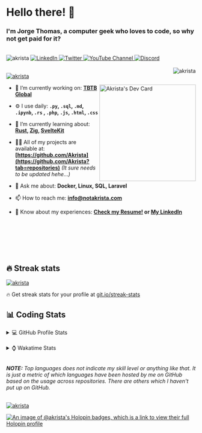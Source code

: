 # Hello there! 👋

### I'm Jorge Thomas, a computer geek who loves to code, so why not get paid for it?

</br>

<div align="left">
<img src="https://komarev.com/ghpvc/?username=akrista&label=Profile%20views&color=0e75b6&style=flat" alt="akrista" />
  <a href="https://www.linkedin.com/in/akrista/">
    <img
      src="https://img.shields.io/static/v1?logo=linkedin&style=flat&color=0072b1&label=LinkedIn&message=%E2%9B%B3"
      alt="LinkedIn"
    />
  </a>
  <a href="https://twitter.com/akristax">
    <img
      src="https://img.shields.io/badge/follow-%40akristax-1DA1F2?logo=twitter&style=flat&label=Twitter&color=0072b1&logoColor=ffffff"
      alt="Twitter"
    />
  </a>
    <a href="https://www.youtube.com/channel/UCXJa_ZGSEtalwFNbsupmjtg">
<img alt="YouTube Channel" src="https://img.shields.io/youtube/channel/subscribers/UCXJa_ZGSEtalwFNbsupmjtg?style=flat&color=0072b1&logoColor=ffffff&logo=youtube&label=Youtube">
  </a>
      <a href="https://discordapp.com/users/Akrista#1410">
<img alt="Discord" src="https://img.shields.io/discord/354241190947717120?style=flat&color=0072b1&logoColor=ffffff&logo=discord&label=Discord">
  </a>
<!--   <a href="https://www.threads.net/@notakrista"> -->
<!--     <img src="https://thread-count.vercel.app/thread-count/notakrista" alt="Akrista's Threads Account"> -->
<!-- </a> -->
  </br>
  </br>
  <a href="https://discordapp.com/users/Akrista#1410">
  <img align="right" src="https://lanyard.cnrad.dev/api/130525871277735937" alt="akrista" />
  </a>

  <p align="left">
  <a href="https://github.com/ryo-ma/github-profile-trophy">
  <img src="https://github-profile-trophy.vercel.app/?username=akrista&theme=gruvbox&no-bg=true&row=2&column=3&no-frame=true" alt="akrista" />
  </a>
  </p>

<!--   <a href="https://github.com/kittinan/spotify-github-profile" target="_blank"> -->
<!-- <img -->
<!--       width="256" -->
<!--       align="right" -->
<!--       src="https://spotify-github-profile.vercel.app/api/view?uid=21ca7hmfvx4lpeb37y7fs2vpq&cover_image=true&theme=default&show_offline=false&background_color=121212&interchange=false" -->
<!--       alt="Akrista's Spotify" -->
<!--     /> -->
<!-- </a> -->

<a href="https://app.daily.dev/akrista"><img src="https://api.daily.dev/devcards/v2/nQnOqdJn5BJngPoIsO4MP.png?type=default&r=hj6" width="256" align="right" alt="Akrista's Dev Card"/></a>

- 🔭 I’m currently working on: **[TBTB Global](https://tbtb.global/)**

- ⚙️ I use daily: **`.py`, `.sql`, `.md`, `.ipynb`, `.rs` , `.php`, `.js`, `.html`, `.css`**

- 🌱 I’m currently learning about: **[Rust](https://github.com/rust-lang/rust), [Zig](https://github.com/ziglang/zig), [SvelteKit](https://kit.svelte.dev/)**

- 👨‍💻 All of my projects are available at: **[https://github.com/Akrista](https://github.com/Akrista?tab=repositories)** _(It sure needs to be updated hehe...)_

- 💬 Ask me about: **Docker, Linux, SQL, Laravel**

- 📫 How to reach me: **info@notakrista.com**

- 📄 Know about my experiences: **[Check my Resume!](https://drive.google.com/file/d/1bDduXngJVVVsnUU1-Z36JSxIotYRIbOf/view?usp=drive_link) or [My LinkedIn](https://linkedin.com/in/akrista/)**

</br>
</br>
</br>
</br>
</br>

## 🔥 Streak stats

<a href="https://github.com/DenverCoder1/github-readme-streak-stats">
<img src="https://github-readme-streak-stats.herokuapp.com/?user=akrista&theme=gruvbox" alt="akrista" />
</a>

<p>🔥 Get streak stats for your profile at <a href="https://git.io/streak-stats">git.io/streak-stats</a></p>

## 📊 Coding Stats

<details>
<summary>💻 GitHub Profile Stats</summary>

</br>

<a href="https://github.com/anuraghazra/github-readme-stats">
<img src="https://github-readme-stats.vercel.app/api?username=akrista&show_icons=true&locale=en&theme=gruvbox" alt="Akrista's Github Stats" />
</a>

<a href="https://github.com/anuraghazra/github-readme-stats">
<img src="https://github-readme-stats.vercel.app/api/top-langs/?username=akrista&show_icons=true&locale=en&theme=gruvbox&layout=compact" alt="Most Used Languages" />
</a>

</details>

</br>

<details>
<summary>⌚ Wakatime Stats</summary>

</br>

<a href="https://github.com/anuraghazra/github-readme-stats">
<img src="https://github-readme-stats.vercel.app/api/wakatime?username=akrista&show_icons=true&locale=en&layout=compact&theme=gruvbox" alt="akrista" />
</a>

</br>

<!--START_SECTION:waka-->
![Code Time](http://img.shields.io/badge/Code%20Time-6%2C269%20hrs%2028%20mins-blue)

![Lines of code](https://img.shields.io/badge/From%20Hello%20World%20I%27ve%20Written-25.6%20million%20lines%20of%20code-blue)

**🐱 My GitHub Data** 

> 📦 386.7 kB Used in GitHub's Storage 
 > 
> 🏆 350 Contributions in the Year 2024
 > 
> 💼 Opted to Hire
 > 
> 📜 97 Public Repositories 
 > 
> 🔑 33 Private Repositories 
 > 
**I'm an Early 🐤** 

```text
🌞 Morning                1153 commits        █████░░░░░░░░░░░░░░░░░░░░   21.93 % 
🌆 Daytime                1926 commits        █████████░░░░░░░░░░░░░░░░   36.64 % 
🌃 Evening                2097 commits        ██████████░░░░░░░░░░░░░░░   39.89 % 
🌙 Night                  81 commits          ░░░░░░░░░░░░░░░░░░░░░░░░░   01.54 % 
```
📅 **I'm Most Productive on Monday** 

```text
Monday                   1330 commits        ██████░░░░░░░░░░░░░░░░░░░   25.30 % 
Tuesday                  700 commits         ███░░░░░░░░░░░░░░░░░░░░░░   13.32 % 
Wednesday                627 commits         ███░░░░░░░░░░░░░░░░░░░░░░   11.93 % 
Thursday                 499 commits         ██░░░░░░░░░░░░░░░░░░░░░░░   09.49 % 
Friday                   688 commits         ███░░░░░░░░░░░░░░░░░░░░░░   13.09 % 
Saturday                 440 commits         ██░░░░░░░░░░░░░░░░░░░░░░░   08.37 % 
Sunday                   973 commits         █████░░░░░░░░░░░░░░░░░░░░   18.51 % 
```


📊 **This Week I Spent My Time On** 

```text
🕑︎ Time Zone: America/Caracas

💬 Programming Languages: 
SQL                      23 hrs 48 mins      ████████████░░░░░░░░░░░░░   49.47 % 
Other                    15 hrs 59 mins      ████████░░░░░░░░░░░░░░░░░   33.22 % 
PHP                      3 hrs 37 mins       ██░░░░░░░░░░░░░░░░░░░░░░░   07.52 % 
C#                       2 hrs 6 mins        █░░░░░░░░░░░░░░░░░░░░░░░░   04.37 % 
Nushell                  1 hr 34 mins        █░░░░░░░░░░░░░░░░░░░░░░░░   03.27 % 

🔥 Editors: 
VS Code                  29 hrs 55 mins      ████████████████░░░░░░░░░   62.17 % 
Excel                    15 hrs 46 mins      ████████░░░░░░░░░░░░░░░░░   32.78 % 
Neovim                   2 hrs 19 mins       █░░░░░░░░░░░░░░░░░░░░░░░░   04.82 % 
Visual Studio            5 mins              ░░░░░░░░░░░░░░░░░░░░░░░░░   00.18 % 
PowerPoint               1 min               ░░░░░░░░░░░░░░░░░░░░░░░░░   00.05 % 

💻 Operating System: 
Linux                    27 hrs 27 mins      ██████████████░░░░░░░░░░░   57.05 % 
Windows                  20 hrs 40 mins      ███████████░░░░░░░░░░░░░░   42.95 % 
```

**I Mostly Code in JavaScript** 

```text
PHP                      8 repos             ███░░░░░░░░░░░░░░░░░░░░░░   12.70 % 
HTML                     4 repos             ██░░░░░░░░░░░░░░░░░░░░░░░   06.35 % 
Rust                     3 repos             █░░░░░░░░░░░░░░░░░░░░░░░░   04.76 % 
TypeScript               2 repos             █░░░░░░░░░░░░░░░░░░░░░░░░   03.17 % 
C#                       1 repo              ░░░░░░░░░░░░░░░░░░░░░░░░░   01.59 % 
```




 Last Updated on 02/10/2024 00:28:19 UTC
<!--END_SECTION:waka-->

**These Readme stats are generated using github action [awesome-readme-stats](https://github.com/anmol098/waka-readme-stats)**

</details>

</br>

_**NOTE:** Top languages does not indicate my skill level or anything like that. It is just a metric of which languages have been hosted by me on GitHub based on the usage across repositories. There are others which I haven't put up on GitHub._

</br>

<a href="https://github.com/ashutosh00710/github-readme-activity-graph">
<img src="https://github-readme-activity-graph.vercel.app/graph?username=Akrista&theme=gruvbox" alt="akrista" />
</a>

</br>

[![An image of @akrista's Holopin badges, which is a link to view their full Holopin profile](https://holopin.me/akrista)](https://holopin.io/@akrista)
